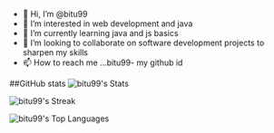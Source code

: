 - 👋 Hi, I’m @bitu99
- 👀 I’m interested in web development and java
- 🌱 I’m currently learning java and js basics
- 💞️ I’m looking to collaborate on software development projects to sharpen my skills
- 📫 How to reach me ...bitu99- my github id

<!---
bitu99/bitu99 is a ✨ special ✨ repository because its `README.md` (this file) appears on your GitHub profile.
You can click the Preview link to take a look at your changes.
--->

##GitHub stats
![bitu99's Stats](https://github-readme-stats.vercel.app/api?username=bitu99&theme=vue-dark&show_icons=true&hide_border=true&count_private=true)

![bitu99's Streak](https://github-readme-streak-stats.herokuapp.com/?user=bitu99&theme=vue-dark&hide_border=true)

![bitu99's Top Languages](https://github-readme-stats.vercel.app/api/top-langs/?username=bitu99&theme=vue-dark&show_icons=true&hide_border=true&layout=compact)
